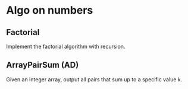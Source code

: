 # Algo on numbers

## Factorial
Implement the factorial algorithm with recursion.

## ArrayPairSum (AD)
Given an integer array, output all pairs that sum up to a specific value k.
